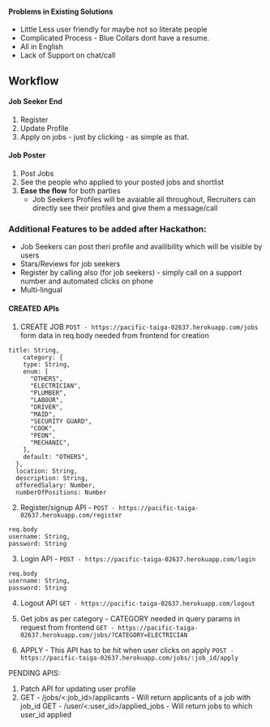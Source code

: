 #### Problems in Existing Solutions
- Little Less user friendly for maybe not so literate people 
- Complicated Process - Blue Collars dont have a resume.
- All in English
- Lack of Support on chat/call

## Workflow

#### Job Seeker End

1. Register
2. Update Profile
3. Apply on jobs - just by clicking - as simple as that.

#### Job Poster

1. Post Jobs
2. See the people who applied to your posted jobs and shortlist
3. **Ease the flow** for both parties
   - Job Seekers Profiles will be avaiable all throughout, Recruiters can directly see their profiles and give them a message/call

### Additional Features to be added after Hackathon:

- Job Seekers can post theri profile and availibility which will be visible by users
- Stars/Reviews for job seekers
- Register by calling also (for job seekers) - simply call on a support number and automated clicks on phone
- Multi-lingual

#### CREATED APIs

1.  CREATE JOB
    `POST - https://pacific-taiga-02637.herokuapp.com/jobs `
    form data in req.body needed from frontend for creation

```
title: String,
    category: {
    type: String,
    enum: [
      "OTHERS",
      "ELECTRICIAN",
      "PLUMBER",
      "LABOUR",
      "DRIVER",
      "MAID",
      "SECURITY GUARD",
      "COOK",
      "PEON",
      "MECHANIC",
    ],
    default: "OTHERS",
  },
  location: String,
  description: String,
  offeredSalary: Number,
  numberOfPositions: Number
```

2.  Register/signup API -
    `POST - https://pacific-taiga-02637.herokuapp.com/register`

```
req.body
username: String,
password: String
```

3. Login API -
   `POST - https://pacific-taiga-02637.herokuapp.com/login `

```
req.body
username: String,
password: String
```

4. Logout API
   `GET - https://pacific-taiga-02637.herokuapp.com/logout`

5. Get jobs as per category - CATEGORY needed in query params in request from frontend
   `GET - https://pacific-taiga-02637.herokuapp.com/jobs/?CATEGORY=ELECTRICIAN`

6. APPLY - This API has to be hit when user clicks on apply
   `POST - https://pacific-taiga-02637.herokuapp.com/jobs/:job_id/apply`

PENDING APIS:

1. Patch API for updating user profile
2. GET - /jobs/<:job_id>/applicants - Will return applicants of a job with job_id
   GET - /user/<:user_id>/applied_jobs - Will return jobs to which user_id applied
